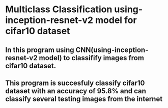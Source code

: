 # Multiclass Classification using-inception-resnet-v2 model for cifar10 dataset
## In this program using CNN(using-inception-resnet-v2 model) to classifify images from cifar10 dataset. 
## This program is succesfuly classify cifar10 dataset with an accuracy of 95.8% and can classify several testing images from the internet
